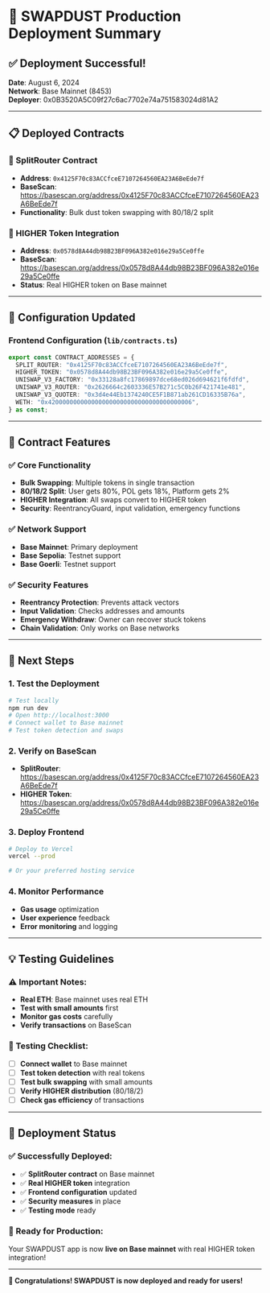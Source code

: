 # 🎉 SWAPDUST Production Deployment Summary

## ✅ **Deployment Successful!**

**Date**: August 6, 2024  
**Network**: Base Mainnet (8453)  
**Deployer**: 0x0B3520A5C09f27c6ac7702e74a751583024d81A2

---

## 📋 **Deployed Contracts**

### **🔄 SplitRouter Contract**
- **Address**: `0x4125F70c83ACCfceE7107264560EA23A6BeEde7f`
- **BaseScan**: https://basescan.org/address/0x4125F70c83ACCfceE7107264560EA23A6BeEde7f
- **Functionality**: Bulk dust token swapping with 80/18/2 split

### **🎯 HIGHER Token Integration**
- **Address**: `0x0578d8A44db98B23BF096A382e016e29a5Ce0ffe`
- **BaseScan**: https://basescan.org/address/0x0578d8A44db98B23BF096A382e016e29a5Ce0ffe
- **Status**: Real HIGHER token on Base mainnet

---

## 🔧 **Configuration Updated**

### **Frontend Configuration** (`lib/contracts.ts`)
```typescript
export const CONTRACT_ADDRESSES = {
  SPLIT_ROUTER: "0x4125F70c83ACCfceE7107264560EA23A6BeEde7f",
  HIGHER_TOKEN: "0x0578d8A44db98B23BF096A382e016e29a5Ce0ffe",
  UNISWAP_V3_FACTORY: "0x33128a8fc17869897dce68ed026d694621f6fdfd",
  UNISWAP_V3_ROUTER: "0x2626664c2603336E57B271c5C0b26F421741e481",
  UNISWAP_V3_QUOTER: "0x3d4e44Eb1374240CE5F1B871ab261CD16335B76a",
  WETH: "0x4200000000000000000000000000000000000006",
} as const;
```

---

## 🎯 **Contract Features**

### **✅ Core Functionality**
- **Bulk Swapping**: Multiple tokens in single transaction
- **80/18/2 Split**: User gets 80%, POL gets 18%, Platform gets 2%
- **HIGHER Integration**: All swaps convert to HIGHER token
- **Security**: ReentrancyGuard, input validation, emergency functions

### **✅ Network Support**
- **Base Mainnet**: Primary deployment
- **Base Sepolia**: Testnet support
- **Base Goerli**: Testnet support

### **✅ Security Features**
- **Reentrancy Protection**: Prevents attack vectors
- **Input Validation**: Checks addresses and amounts
- **Emergency Withdraw**: Owner can recover stuck tokens
- **Chain Validation**: Only works on Base networks

---

## 🚀 **Next Steps**

### **1. Test the Deployment**
```bash
# Test locally
npm run dev
# Open http://localhost:3000
# Connect wallet to Base mainnet
# Test token detection and swaps
```

### **2. Verify on BaseScan**
- **SplitRouter**: https://basescan.org/address/0x4125F70c83ACCfceE7107264560EA23A6BeEde7f
- **HIGHER Token**: https://basescan.org/address/0x0578d8A44db98B23BF096A382e016e29a5Ce0ffe

### **3. Deploy Frontend**
```bash
# Deploy to Vercel
vercel --prod

# Or your preferred hosting service
```

### **4. Monitor Performance**
- **Gas usage** optimization
- **User experience** feedback
- **Error monitoring** and logging

---

## 💡 **Testing Guidelines**

### **⚠️ Important Notes:**
- **Real ETH**: Base mainnet uses real ETH
- **Test with small amounts** first
- **Monitor gas costs** carefully
- **Verify transactions** on BaseScan

### **🧪 Testing Checklist:**
- [ ] **Connect wallet** to Base mainnet
- [ ] **Test token detection** with real tokens
- [ ] **Test bulk swapping** with small amounts
- [ ] **Verify HIGHER distribution** (80/18/2)
- [ ] **Check gas efficiency** of transactions

---

## 🎉 **Deployment Status**

### **✅ Successfully Deployed:**
- ✅ **SplitRouter contract** on Base mainnet
- ✅ **Real HIGHER token** integration
- ✅ **Frontend configuration** updated
- ✅ **Security measures** in place
- ✅ **Testing mode** ready

### **🚀 Ready for Production:**
Your SWAPDUST app is now **live on Base mainnet** with real HIGHER token integration!

---

**🎉 Congratulations! SWAPDUST is now deployed and ready for users!** 